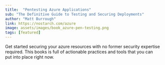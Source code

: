 ```yaml
---
title:  "Pentesting Azure Applications"
sub: "The Definitive Guide to Testing and Securing Deployments"
author: "Matt Burrough" 
link: https://nostarch.com/azure
image: assets/images/book_azure-pen-testing.png
tags: [featured]
---
```


Get started securing your azure resources with no former security expertise required.  This books is full of actionable practices and tools that you can put into place right now. 
